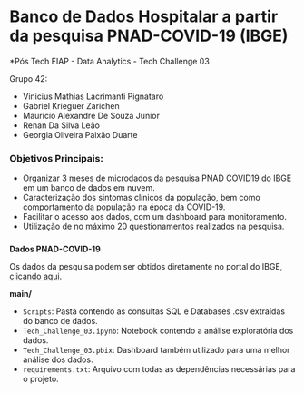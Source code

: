 # Banco de Dados Hospitalar a partir da pesquisa PNAD-COVID-19 (IBGE)
*Pós Tech FIAP - Data Analytics - Tech Challenge 03

Grupo 42:
 - Vinicius Mathias Lacrimanti Pignataro
 - Gabriel Krieguer Zarichen
 - Mauricio Alexandre De Souza Junior
 - Renan Da Silva Leão
 - Georgia Oliveira Paixão Duarte

### Objetivos Principais:

- Organizar 3 meses de microdados da pesquisa PNAD COVID19 do IBGE em um banco de dados em nuvem.
- Caracterização dos sintomas clínicos da população, bem como comportamento da população na época da COVID-19.
- Facilitar o acesso aos dados, com um dashboard para monitoramento.
- Utilização de no máximo 20 questionamentos realizados na pesquisa.

### 

**Dados PNAD-COVID-19**

Os dados da pesquisa podem ser obtidos diretamente no portal do IBGE, [clicando aqui](https://www.ibge.gov.br/estatisticas/investigacoes-experimentais/estatisticas-experimentais/27946-divulgacao-semanal-pnadcovid1?t=downloads&utm_source=covid19&utm_medium=hotsite&utm_campaign=covid_19).

**main/**

- `Scripts`: Pasta contendo as consultas SQL e Databases .csv extraídas do banco de dados.
- `Tech_Challenge_03.ipynb`: Notebook contendo a análise exploratória dos dados.
- `Tech_Challenge_03.pbix`: Dashboard também utilizado para uma melhor análise dos dados.
- `requirements.txt`: Arquivo com todas as dependências necessárias para o projeto.
